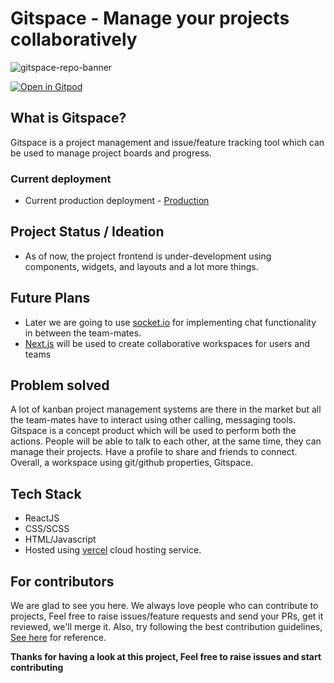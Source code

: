# Gitspace - Manage your projects collaboratively

![gitspace-repo-banner](./misc/github-readme-repo-banner.png)

[![Open in Gitpod](https://gitpod.io/button/open-in-gitpod.svg)](https://gitpod.io/#https://github.com/yashsehgal/dashboard-ui/)

## What is Gitspace?

Gitspace is a project management and issue/feature tracking tool which can be used to manage project boards and progress.

### Current deployment

- Current production deployment - [Production](https://gitspace-ui.vercel.app/)

## Project Status / Ideation

- As of now, the project frontend is under-development using components, widgets, and layouts and a lot more things.

## Future Plans

- Later we are going to use [socket.io](https://socket.io) for implementing chat functionality in between the team-mates.
- [Next.js](https://nextjs.org) will be used to create collaborative workspaces for users and teams

## Problem solved

A lot of kanban project management systems are there in the market but all the team-mates have to interact using other calling, messaging tools. Gitspace is a concept product which will be used to perform both the actions. People will be able to talk to each other, at the same time, they can manage their projects. Have a profile to share and friends to connect.
Overall, a workspace using git/github properties, Gitspace.

## Tech Stack

- ReactJS
- CSS/SCSS
- HTML/Javascript
- Hosted using [vercel](https://vercel.com/) cloud hosting service.

## For contributors

We are glad to see you here. We always love people who can contribute to projects, Feel free to raise issues/feature requests and send your PRs, get it reviewed, we'll merge it. Also, try following the best contribution guidelines, [See here](https://www.freecodecamp.org/news/how-to-contribute-to-open-source-projects-beginners-guide/) for reference.

**Thanks for having a look at this project, Feel free to raise issues and start contributing**
